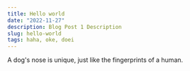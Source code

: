 ```yaml
---
title: Hello world
date: "2022-11-27"
description: Blog Post 1 Description
slug: hello-world
tags: haha, oke, doei
---
```


A dog's nose is unique, just like the fingerprints of a human.
